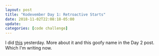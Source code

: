 ```yaml
---
layout: post
title: "Kodevember Day 1: Retroactive Starts"
date: 2018-11-02T22:08:18-05:00
update: 
categories: [code challenge]
---
```

I did [this](https://github.com/kojoidrissa/kojoidrissa.github.io/commit/fbf6d0752bce8379c4669048cd6ec268e9dd9119) yesterday. More about it and this goofy name in the Day 2 post. Which I'm writing now.